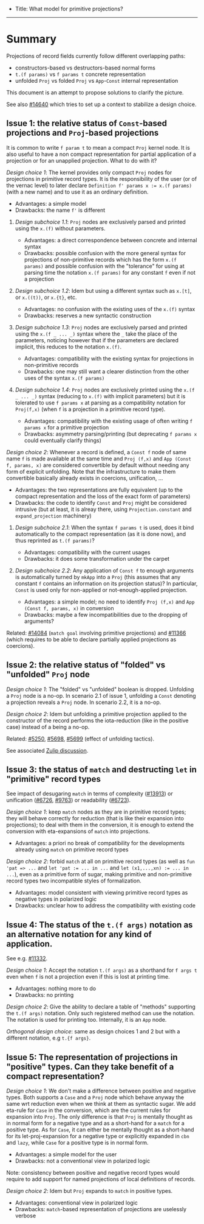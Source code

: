 - Title: What model for primitive projections?

----

# Summary

Projections of record fields currently follow different overlapping paths:
- constructors-based vs destructors-based normal forms
- `t.(f params)` vs `f params t` concrete representation
- unfolded `Proj` vs folded `Proj` vs `App`-`Const` internal representation

This document is an attempt to propose solutions to clarify the picture.

See also [#14640](https://github.com/coq/coq/pull/14640) which tries to set up a context to stabilize a design choice.

## Issue 1: the relative status of `Const`-based projections and `Proj`-based projections

It is common to write `f param t` to mean a compact `Proj` kernel node. It is also useful to have a non compact representation for partial application of a projection or for an unapplied projection. What to do with it?

*Design choice 1*: The kernel provides only compact `Proj` nodes for projections in primitive record types. It is the responsibility of the user (or of the vernac level) to later declare `Definition f' params x := x.(f params)` (with a new name) and to use it as an ordinary definition.
  - Advantages: a simple model
  - Drawbacks: the name `f'` is different

1. *Design subchoice 1.1*: `Proj` nodes are exclusively parsed and printed using the `x.(f)` without parameters.
   - Advantages: a direct correspondence between concrete and internal syntax
   - Drawbacks: possible confusion with the more general syntax for projections of non-primitive records which has the form `x.(f params)` and possible confusion with the "tolerance" for using at parsing time the notation `x.(f params)` for any constant `f` even if not a projection

2. *Design subchoice 1.2*: Idem but using a different syntax such as `x.[t]`, or `x.((t))`, or `x.{t}`, etc.
   - Advantages: no confusion with the existing uses of the `x.(f)` syntax
   - Drawbacks: reserves a new syntactic construction

3. *Design subchoice 1.3*: `Proj` nodes are exclusively parsed and printed using the `x.(f _ ... _)` syntax where the `_` take the place of the parameters, noticing however that if the parameters are declared implicit, this reduces to the notation `x.(f)`.
   - Advantages: compatibility with the existing syntax for projections in non-primitive records
   - Drawbacks: one may still want a clearer distinction from the other uses of the syntax `x.(f params)`

4. *Design subchoice 1.4*: `Proj` nodes are exclusively printed using the `x.(f _ ... _)` syntax (reducing to `x.(f)` with implicit parameters) but it is tolerated to use `f params x` at parsing as a compatibility notation for `Proj(f,x)` (when `f` is a projection in a primitive record type).
   - Advantages: compatibility with the existing usage of often writing `f params x` for a primitive projection
   - Drawbacks: asymmetry parsing/printing (but deprecating `f params x` could eventually clarify things)

*Design choice 2*: Whenever a record is defined, a `Const f` node of same name `f` is made available at the same time and `Proj (f,x)` and `App (Const f, params, x)` are considered convertible by default without needing any form of explicit unfolding. Note that the infrastructure to make them convertible basically already exists in coercions, unification, ...
  - Advantages: the two representations are fully equivalent (up to the compact representation and the loss of the exact form of parameters)
  - Drawbacks: the code to identify `Const` and `Proj` might be considered intrusive (but at least, it is alreay there, using `Projection.constant` and `expand_projection` machinery)

1. *Design subchoice 2.1*: When the syntax `f params t` is used, does it bind automatically to the compact representation (as it is done now), and thus reprinted as `t.(f params)`?
   - Advantages: compatibility with the current usages
   - Drawbacks: it does some transformation under the carpet

2. *Design subchoice 2.2*: Any application of `Const f` to enough arguments is automatically turned by `mkApp` into a `Proj` (this assumes that any constant `f` contains an information on its projection status)? In particular, `Const` is used only for non-applied or not-enough-applied projection.
   - Advantages: a simple model; no need to identify `Proj (f,x)` and `App (Const f, params, x)` in conversion
   - Drawbacks: maybe a few incompatibilities due to the dropping of arguments?

Related: [#14084](https://github.com/coq/coq/pull/14084) (`match goal` involving primitive projections) and [#11366](https://github.com/coq/coq/issues/11366) (which requires to be able to declare partially applied projections as coercions).

## Issue 2: the relative status of "folded" vs "unfolded" `Proj` node

*Design choice 1*: The "folded" vs "unfolded" boolean is dropped. Unfolding a `Proj` node is a no-op. In scenario 2.1 of issue 1, unfolding a `Const` denoting a projection reveals a `Proj` node. In scenario 2.2, it is a no-op.

*Design choice 2*: Idem but unfolding a primitive projection applied to the constructor of the record performs the iota-reduction (like in the positive case) instead of a being a no-op.

Related: [#5250](https://github.com/coq/coq/issues/5250), [#5698](https://github.com/coq/coq/issues/5698), [#5699](https://github.com/coq/coq/issues/5699) (effect of unfolding tactics).

See associated [Zulip discussion](https://coq.zulipchat.com/#narrow/stream/237656-Coq-devs.20.26.20plugin.20devs/topic/Primitive.20Projection.20mode).

## Issue 3: the status of `match` and destructing `let` in "primitive" record types
 
See impact of desugaring `match` in terms of complexity ([#13913](https://github.com/coq/coq/pull/13913)) or unification ([#6726](https://github.com/coq/coq/issues/6726), [#9763](https://github.com/coq/coq/issues/9763)) or readability ([#6723](https://github.com/coq/coq/issues/6723)).

*Design choice 1*: keep `match` nodes as they are in primitive record types; they will behave correctly for reduction (that is like their expansion into projections); to deal with them in the conversion, it is enough to extend the conversion with eta-expansions of `match` into projections.

   - Advantages: a priori no break of compatibility for the developments already using `match` on primitive record types

*Design choice 2*: forbid `match` at all on primitive record types (as well as `fun 'pat => ...` and `let 'pat := ... in ...` and `let (x1,...,xn) := ... in ...`), even as a primitive form of sugar, making primitive and non-primitive record types two incompatible styles of formalization.

   - Advantages: model consistent with viewing primitive record types as negative types in polarized logic
   - Drawbacks: unclear how to address the compatibility with existing code

## Issue 4: The status of the `t.(f args)` notation as an alternative notation for any kind of application.

See e.g. [#11332](https://github.com/coq/coq/pull/11332).

*Design choice 1*: Accept the notation `t.(f args)` as a shorthand for `f args t` even when `f` is not a projection even if this is lost at printing time.
  - Advantages: nothing more to do
  - Drawbacks: no printing

*Design choice 2*: Give the ability to declare a table of "methods" supporting the `t.(f args)` notation. Only such registered method can use the notation. The notation is used for printing too. Internally, it is an `App` node.

*Orthogonal design choice*: same as design choices 1 and 2 but with a different notation, e.g `t.{f args}`.

## Issue 5: The representation of projections in "positive" types. Can they take benefit of a compact representation?

*Design choice 1*: We don't make a difference between positive and negative types. Both supports a `Case` and a `Proj` node which behave anyway the same wrt reduction even when we think at them as syntactic sugar. We add eta-rule for `Case` in the conversion, which are the current rules for expansion into `Proj`. The only difference is that `Proj` is mentally thought as in normal form for a negative type and as a short-hand for a `match` for a positive type. As for `Case`, it can either be mentally thought as a short-hand for its let-proj-expansion for a negative type or explicitly expanded in `cbn` and `lazy`, while `Case` for a positive type is in normal form.
   - Advantages: a simple model for the user
   - Drawbacks: not a conventional view in polarized logic

Note: consistency between positive and negative record types would require to add support for named projections of local definitions of records.

*Design choice 2*: Idem but `Proj` expands to `match` in positive types.
   - Advantages: conventional view in polarized logic
   - Drawbacks: `match`-based representation of projections are uselessly verbose
